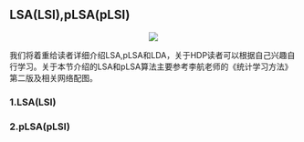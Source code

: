 ## LSA(LSI),pLSA(pLSI)

<!-- https://blog.csdn.net/pipisorry/article/details/42560693 -->
<!-- https://www.cnblogs.com/sancallejon/p/4963630.html -->
<!-- https://www.sohu.com/a/234584362_129720 -->

<!-- https://blog.csdn.net/fkyyly/article/details/84665361 -->
<!-- https://zhuanlan.zhihu.com/p/84788824-->

<div align=center>
    <img src="zh-cn/img/lsa/p1.png" /> 
</div>

我们将着重给读者详细介绍LSA,pLSA和LDA，关于HDP读者可以根据自己兴趣自行学习。关于本节介绍的LSA和pLSA算法主要参考李航老师的《统计学习方法》第二版及相关网络配图。

### 1.LSA(LSI)



### 2.pLSA(pLSI)